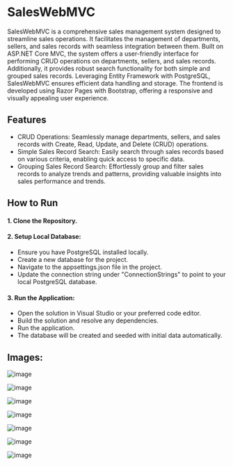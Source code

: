 # SalesWebMVC
SalesWebMVC is a comprehensive sales management system designed to streamline sales operations. It facilitates the management of departments, sellers, and sales records with seamless integration between them. Built on ASP.NET Core MVC, the system offers a user-friendly interface for performing CRUD operations on departments, sellers, and sales records. Additionally, it provides robust search functionality for both simple and grouped sales records. Leveraging Entity Framework with PostgreSQL, SalesWebMVC ensures efficient data handling and storage. The frontend is developed using Razor Pages with Bootstrap, offering a responsive and visually appealing user experience.

## Features
  
- CRUD Operations: Seamlessly manage departments, sellers, and sales records with Create, Read, Update, and Delete (CRUD) operations.
- Simple Sales Record Search: Easily search through sales records based on various criteria, enabling quick access to specific data.
- Grouping Sales Record Search: Effortlessly group and filter sales records to analyze trends and patterns, providing valuable insights into sales performance and trends.

## How to Run
#### 1. Clone the Repository.
#### 2. Setup Local Database:
- Ensure you have PostgreSQL installed locally.
- Create a new database for the project.
- Navigate to the appsettings.json file in the project.
- Update the connection string under "ConnectionStrings" to point to your local PostgreSQL database.
#### 3. Run the Application:
- Open the solution in Visual Studio or your preferred code editor.
- Build the solution and resolve any dependencies.
- Run the application. 
- The database will be created and seeded with initial data automatically.

## Images:

![image](https://github.com/gtadayukey/SalesWebMVC/assets/100155376/bfb77e6a-a600-437d-943e-8af165917814)

![image](https://github.com/gtadayukey/SalesWebMVC/assets/100155376/8cd78d01-15fa-40bf-a266-9efa9569ca3a)

![image](https://github.com/gtadayukey/SalesWebMVC/assets/100155376/1dd557ab-8e01-484b-a6d0-cc77e0ca8a01)

![image](https://github.com/gtadayukey/SalesWebMVC/assets/100155376/68d7a439-6b6c-4ace-ae3e-15e0b4b31c0b)

![image](https://github.com/gtadayukey/SalesWebMVC/assets/100155376/0ef44551-0c7e-4d12-85f5-d4f992a9ccba)

![image](https://github.com/gtadayukey/SalesWebMVC/assets/100155376/8b5df384-527f-48fd-ae64-f05719203764)

![image](https://github.com/gtadayukey/SalesWebMVC/assets/100155376/8bf27f14-0c5a-45a8-9b63-f7d664219040)





